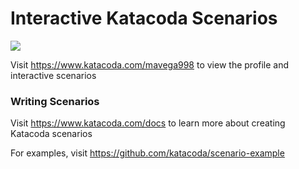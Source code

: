 # Interactive Katacoda Scenarios

[![](http://shields.katacoda.com/katacoda/mavega998/count.svg)](https://www.katacoda.com/mavega998 "Get your profile on Katacoda.com")

Visit https://www.katacoda.com/mavega998 to view the profile and interactive scenarios

### Writing Scenarios
Visit https://www.katacoda.com/docs to learn more about creating Katacoda scenarios

For examples, visit https://github.com/katacoda/scenario-example
